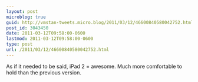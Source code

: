 ```yaml
---
layout: post
microblog: true
guid: http://vmstan-tweets.micro.blog/2011/03/12/46600840580042752.html
post_id: 3043450
date: 2011-03-12T09:58:00-0600
lastmod: 2011-03-12T09:58:00-0600
type: post
url: /2011/03/12/46600840580042752.html
---
```

As if it needed to be said, iPad 2 = awesome. Much more comfortable to hold than the previous version.
